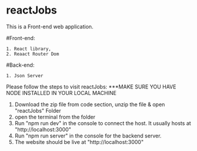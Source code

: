# reactJobs
This is a Front-end web application.

  #Front-end:
  
    1. React library,
    2. Reaact Router Dom
    
  #Back-end:
  
    1. Json Server

Please follow the steps to visit reactJobs:
  ***MAKE SURE YOU HAVE NODE INSTALLED IN YOUR LOCAL MACHINE
  1. Download the zip file from code section, unzip the file & open "reactJobs" Folder
  2. open the terminal from the folder
  3. Run "npm run dev" in the console to connect the host. It usually hosts at "http://localhost:3000"
  4. Run "npm run server" in the console for the backend server.
  5. The website should be live at "http://localhost:3000"

